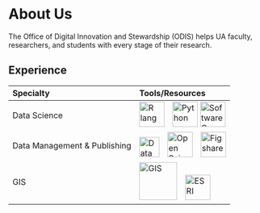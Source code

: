 # About Us

The Office of Digital Innovation and Stewardship (ODIS) helps UA faculty, researchers, and students with every stage of their research.

## Experience

| Specialty | Tools/Resources |
| :------ | :-------- |
| Data Science | <img src="https://www.r-project.org/logo/Rlogo.svg" alt="R lang" height="50"/>&emsp;<img src="https://www.python.org/static/community_logos/python-logo-generic.svg" alt="Python" height="50"/>&nbsp;<img src="https://library.gwu.edu/sites/default/files/events/software%20carpentry%20logo.png" alt="Software Carpentry" height="50"/> |
| Data Management & Publishing | <img src="https://dmptool.org/assets/DMPTool_logo_blue_shades_v1b3b_no_tag-254ca79dd20bafc6718a9e59966734d6179d624ddadae1182895fd449725021e.svg" alt="Data Management (DMPTool)" height="40"/>&emsp;<img src="https://libraries.mit.edu/news/files/2018/12/osf_black-300x113.png" alt="Open Science Framework" height="50"/>&emsp;<img src="https://upload.wikimedia.org/wikipedia/commons/d/df/Figshare_logo.svg" alt="Figshare" height="50"/>
| GIS | <img src="https://qgis.org/en/_downloads/346c98156457acb14251dbfd0b88a027/qgis-logo.svg" alt="GIS" height=75/>&emsp;<img src="https://logos-download.com/wp-content/uploads/2016/11/ESRI_logo_logotype.png" alt="ESRI" height="50"/> |

